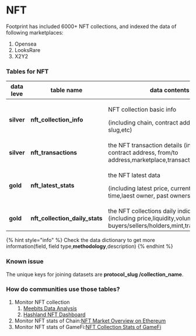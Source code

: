 # NFT

Footprint has included 6000+ NFT collections, and indexed the data of following marketplaces:

1. Opensea
2. LooksRare
3. X2Y2

### Tables for NFT

| data leve  | table name                        | data contents                                                                                                                  | data dictionary                                                                                                                 |
| ---------- | --------------------------------- | ------------------------------------------------------------------------------------------------------------------------------ | ------------------------------------------------------------------------------------------------------------------------------- |
| **silver** | **nft\_collection\_info**         | <p>NFT collection basic info</p><p>(including chain, contract address,protocol slug,etc)</p>                                   | [**data dictionary>**](https://www.footprint.network/@Footprint/Table-Info-Dashboard?table\_name=nft\_collection\_info)         |
| **silver** | **nft\_transactions**             | the NFT transaction details (including chain, contract address, from/to address,marketplace,transaction value,etc)             | [**data dictionary>**](https://www.footprint.network/@Footprint/Table-Info-Dashboard?table\_name=nft\_transactions)             |
| **gold**   | **nft\_latest\_stats**            | <p>the NFT latest data</p><p>(including latest price, current hold time,laest owner, past owners,etc )</p>                     | [**data dictionary>**](https://www.footprint.network/@Footprint/Table-Info-Dashboard?table\_name=nft\_latest\_stats)            |
| **gold**   | **nft\_collection\_daily\_stats** | the NFT collections daily indicators (including price,liquidity,volume,number of buyers/sellers/holders,mint,transactions,etc) | [**data dictionary>**](https://www.footprint.network/@Footprint/Table-Info-Dashboard?table\_name=nft\_collection\_daily\_stats) |

{% hint style="info" %}
Check the data dictionary to get more information(field, field type,**methodology**,description)
{% endhint %}

### Known issue

The unique keys for joining datasets are **protocol\_slug /collection\_name**.

### How do communities use those tables?

1. Monitor NFT collection
   1. [Meebits Data Analysis](https://www.footprint.network/guest/dashboard/306f993b-8ce3-4710-9ca7-e678110215b3?series\_date=past90days)
   2. [Hashland NFT Dashboard](https://www.footprint.network/guest/dashboard/797c63e0-1bf3-4dfc-af80-1eee5dabad3d)
2. Monitor NFT stats of Chain:[NFT Market Overview on Ethereum](https://www.footprint.network/guest/dashboard/9189d1a0-b0e2-4b65-b45d-d01ef2b83bf4?series\_date=past90days)
3. Monitor NFT stats of GameFi:[NFT Collection Stats of GameFi](https://www.footprint.network/guest/dashboard/22c585eb-9d28-4211-8310-c00db76b933e?nft\_collection=starsharks)
